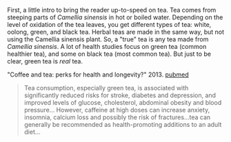 First, a little intro to bring the reader up-to-speed on tea.  Tea comes from steeping parts of _Camellia sinensis_ in hot or boiled water.  Depending on the level of oxidation of the tea leaves, you get different types of tea: white, oolong, green, and black tea.  Herbal teas are made in the same way, but not using the Camellia sinensis plant.  So, a "true" tea is any tea made from _Camellia sinensis_.  A lot of health studies focus on green tea (common healthier tea), and some on black tea (most common tea).  But just to be clear, green tea is *real* tea.

"Coffee and tea: perks for health and longevity?"  2013.  [pubmed](http://www.ncbi.nlm.nih.gov/pubmed/24071782)

> Tea consumption, especially green tea, is associated with significantly reduced risks for stroke, diabetes and depression, and improved levels of glucose, cholesterol, abdominal obesity and blood pressure... However, caffeine at high doses can increase anxiety, insomnia, calcium loss and possibly the risk of fractures...tea can generally be recommended as health-promoting additions to an adult diet...
